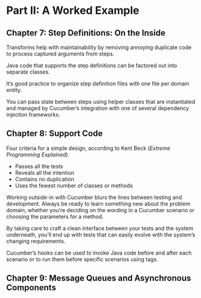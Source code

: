 # Part II: A Worked Example

## Chapter 7: Step Definitions: On the Inside

Transforms help with maintainability by removing annoying duplicate code to process captured arguments from steps.

Java code that supports the step definitions can be factored out into separate classes.

It’s good practice to organize step definition files with one file per domain entity.

You can pass state between steps using helper classes that are instantiated and managed by Cucumber’s integration with one of several dependency injection frameworks.

## Chapter 8: Support Code

Four criteria for a simple design, according to Kent Beck (*Extreme Programming Explained*)

* Passes all the tests
* Reveals all the intention
* Contains no duplication
* Uses the fewest number of classes or methods

Working outside-in with Cucumber blurs the lines between testing and development. Always be ready to learn something new about the problem domain, whether you’re deciding on the wording in a Cucumber scenario or choosing the parameters for a method.

By taking care to craft a clean interface between your tests and the system underneath, you’ll end up with tests that can easily evolve with the system’s changing requirements.

Cucumber’s hooks can be used to invoke Java code before and after each scenario or to run them before specific scenarios using tags.

## Chapter 9: Message Queues and Asynchronous Components
